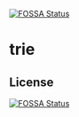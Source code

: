 [![FOSSA Status](https://app.fossa.com/api/projects/git%2Bgithub.com%2Flepoidev%2Ftrie.svg?type=shield)](https://app.fossa.com/projects/git%2Bgithub.com%2Flepoidev%2Ftrie?ref=badge_shield)

# trie

## License
[![FOSSA Status](https://app.fossa.com/api/projects/git%2Bgithub.com%2Flepoidev%2Ftrie.svg?type=large)](https://app.fossa.com/projects/git%2Bgithub.com%2Flepoidev%2Ftrie?ref=badge_large)